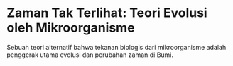 # Zaman Tak Terlihat: Teori Evolusi oleh Mikroorganisme

Sebuah teori alternatif bahwa tekanan biologis dari mikroorganisme adalah penggerak utama evolusi dan perubahan zaman di Bumi.